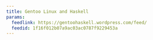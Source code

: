 ```yaml
---
title: Gentoo Linux and Haskell
params:
  feedlink: https://gentoohaskell.wordpress.com/feed/
  feedid: 1f16f012b07a9ac03ac0787f9229453a
---
```

